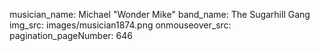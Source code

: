 musician_name: Michael &quot;Wonder Mike&quot;
band_name: The Sugarhill Gang
img_src: images/musician1874.png
onmouseover_src: 
pagination_pageNumber: 646